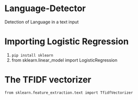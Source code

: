 # Language-Detector
Detection of Language in a text input
# Importing Logistic Regression
1. `pip install sklearn`
2. from sklearn.linear_model import LogisticRegression
# The TFIDF vectorizer
`from sklearn.feature_extraction.text import TfidfVectorizer`

